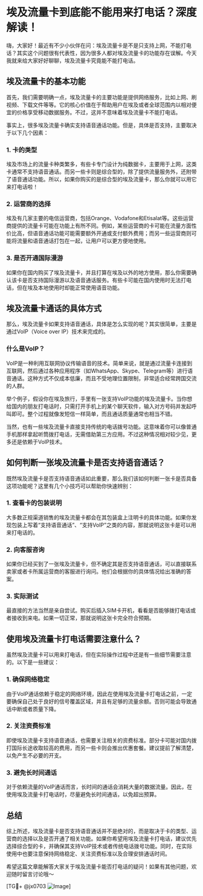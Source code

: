 # 埃及流量卡到底能不能用来打电话？深度解读！

嗨，大家好！最近有不少小伙伴在问：埃及流量卡是不是只支持上网，不能打电话？其实这个问题很有代表性，因为很多人都对埃及流量卡的功能存在误解。今天我就来给大家好好聊聊，埃及流量卡究竟能不能打电话。

## 埃及流量卡的基本功能

首先，我们需要明确一点，埃及流量卡的主要功能是提供网络服务，比如上网、刷视频、下载文件等等。它的核心价值在于帮助用户在埃及或者全球范围内以相对便宜的价格享受移动数据服务。不过，这并不意味着埃及流量卡不能打电话。

事实上，很多埃及流量卡确实支持语音通话功能。但是，具体是否支持，主要取决于以下几个因素：

### 1. 卡的类型
埃及市场上的流量卡种类繁多，有些卡专门设计为纯数据卡，主要用于上网，这类卡通常不支持语音通话。而另一些卡则是综合型的，除了提供流量服务外，还附带了语音通话功能。所以，如果你购买的是综合型的埃及流量卡，那么你就可以用它来打电话啦！

### 2. 运营商的选择
埃及有几家主要的电信运营商，包括Orange、Vodafone和Etisalat等。这些运营商提供的流量卡可能在功能上有所不同。例如，某些运营商的卡可能在流量方面性价比高，但语音通话功能可能需要额外开通或支付额外费用；而另一些运营商则可能将流量和语音通话打包在一起，让用户可以更方便地使用。

### 3. 是否开通国际漫游
如果你在国内购买了埃及流量卡，并且打算在埃及以外的地方使用，那么你需要确认该卡是否支持国际漫游以及语音通话服务。有些卡可能在国内使用时无法打电话，但在埃及本地使用时却能正常使用语音功能。

## 埃及流量卡通话的具体方式

那么，埃及流量卡如果支持语音通话，具体是怎么实现的呢？其实很简单，主要是通过VoIP（Voice over IP）技术来完成的。

### 什么是VoIP？
VoIP是一种利用互联网协议传输语音的技术。简单来说，就是通过流量卡连接到互联网，然后通过各种应用程序（如WhatsApp、Skype、Telegram等）进行语音通话。这种方式不仅成本低廉，而且不受地理位置限制，非常适合经常跨国交流的人群。

举个例子，假设你在埃及旅行，手里有一张支持VoIP功能的埃及流量卡。当你想给国内的朋友打电话时，只需打开手机上的某个聊天软件，输入对方号码并发起呼叫即可。整个过程就像发短信一样简单，而且通话质量通常也相当不错。

当然，也有一些埃及流量卡直接支持传统的电话拨号功能。这意味着你可以像普通手机那样拿起听筒拨打电话，无需借助第三方应用。不过这种情况相对较少见，更多还是依赖于VoIP技术。

## 如何判断一张埃及流量卡是否支持语音通话？

既然埃及流量卡是否支持语音通话如此重要，那么我们该如何判断一张卡是否具备这项功能呢？这里有几个小技巧可以帮助你快速辨别：

### 1. 查看卡的包装说明
大多数正规渠道销售的埃及流量卡都会在其包装盒上注明卡的具体功能。如果你发现包装上写着“支持语音通话”、“支持VoIP”之类的内容，那就说明这张卡是可以用来打电话的。

### 2. 向客服咨询
如果你已经买到了一张埃及流量卡，但不确定其是否支持语音通话，可以直接联系卖家或者卡所属运营商的客服进行询问。他们会根据你的具体情况给出准确的答案。

### 3. 实际测试
最直接的方法当然是亲自尝试。购买后插入SIM卡开机，看看是否能够拨打电话或者接收到来电。如果一切正常，那就说明这张卡完全符合预期。

## 使用埃及流量卡打电话需要注意什么？

虽然埃及流量卡可以用来打电话，但在实际操作过程中还是有一些细节需要注意的。以下是一些建议：

### 1. 确保网络稳定
由于VoIP通话依赖于稳定的网络环境，因此在使用埃及流量卡打电话之前，一定要确保自己处于良好的信号覆盖区域，并且有足够的流量余额。否则可能会导致通话中断或者质量下降。

### 2. 关注资费标准
即使埃及流量卡支持语音通话，也需要关注相关的资费标准。部分卡可能对国内拨打国际长途收取较高的费用，而另一些卡则会推出优惠套餐。建议提前了解清楚，以免产生不必要的开支。

### 3. 避免长时间通话
对于依赖流量的VoIP通话而言，长时间的通话会消耗大量的数据流量。因此，在使用埃及流量卡打电话时，尽量避免长时间通话，以免超出预算。

## 总结

综上所述，埃及流量卡是否支持语音通话并不是绝对的，而是取决于卡的类型、运营商的选择以及是否开通了相关功能。如果你希望用埃及流量卡打电话，建议优先选择综合型的卡，并确保其支持VoIP技术或者传统电话拨号功能。同时，在实际使用中也要注意保持网络稳定、关注资费标准以及合理安排通话时间。

希望这篇文章能解答大家关于埃及流量卡能否打电话的疑问！如果有其他问题，欢迎随时留言讨论哦～ 

[TG💪+ @jx0703 ![Image](https://github.com/user-attachments/assets/dbca1d08-cadb-493c-b0ec-ad6f7a83f270)]